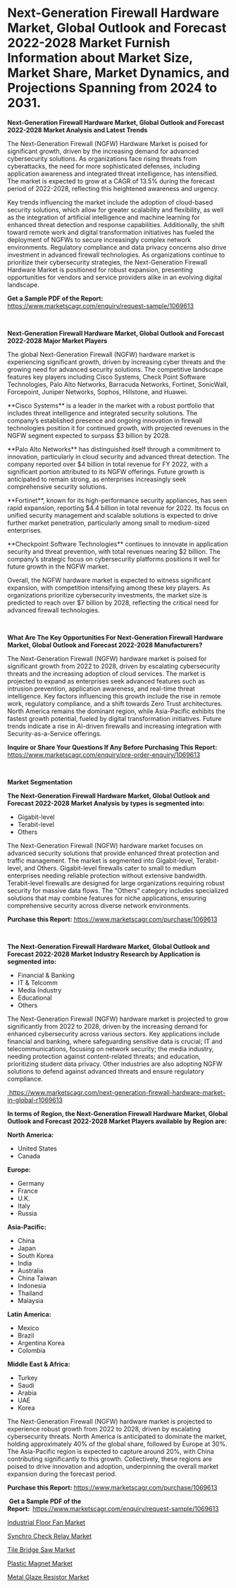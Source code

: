 <p><h1>Next-Generation Firewall Hardware Market, Global Outlook and Forecast 2022-2028 Market Furnish Information about Market Size, Market Share, Market Dynamics, and Projections Spanning from 2024 to 2031.</h1></p><p><strong>Next-Generation Firewall Hardware Market, Global Outlook and Forecast 2022-2028 Market Analysis and Latest Trends</strong></p>
<p><p>The Next-Generation Firewall (NGFW) Hardware Market is poised for significant growth, driven by the increasing demand for advanced cybersecurity solutions. As organizations face rising threats from cyberattacks, the need for more sophisticated defenses, including application awareness and integrated threat intelligence, has intensified. The market is expected to grow at a CAGR of 13.5% during the forecast period of 2022-2028, reflecting this heightened awareness and urgency.</p><p>Key trends influencing the market include the adoption of cloud-based security solutions, which allow for greater scalability and flexibility, as well as the integration of artificial intelligence and machine learning for enhanced threat detection and response capabilities. Additionally, the shift toward remote work and digital transformation initiatives has fueled the deployment of NGFWs to secure increasingly complex network environments. Regulatory compliance and data privacy concerns also drive investment in advanced firewall technologies. As organizations continue to prioritize their cybersecurity strategies, the Next-Generation Firewall Hardware Market is positioned for robust expansion, presenting opportunities for vendors and service providers alike in an evolving digital landscape.</p></p>
<p><strong>Get a Sample PDF of the Report:&nbsp;</strong> <a href="https://www.marketscagr.com/enquiry/request-sample/1069613">https://www.marketscagr.com/enquiry/request-sample/1069613</a></p>
<p>&nbsp;</p>
<p><strong>Next-Generation Firewall Hardware Market, Global Outlook and Forecast 2022-2028 Major Market Players</strong></p>
<p><p>The global Next-Generation Firewall (NGFW) hardware market is experiencing significant growth, driven by increasing cyber threats and the growing need for advanced security solutions. The competitive landscape features key players including Cisco Systems, Check Point Software Technologies, Palo Alto Networks, Barracuda Networks, Fortinet, SonicWall, Forcepoint, Juniper Networks, Sophos, Hillstone, and Huawei.</p><p>**Cisco Systems** is a leader in the market with a robust portfolio that includes threat intelligence and integrated security solutions. The company’s established presence and ongoing innovation in firewall technologies position it for continued growth, with projected revenues in the NGFW segment expected to surpass $3 billion by 2028.</p><p>**Palo Alto Networks** has distinguished itself through a commitment to innovation, particularly in cloud security and advanced threat detection. The company reported over $4 billion in total revenue for FY 2022, with a significant portion attributed to its NGFW offerings. Future growth is anticipated to remain strong, as enterprises increasingly seek comprehensive security solutions.</p><p>**Fortinet**, known for its high-performance security appliances, has seen rapid expansion, reporting $4.4 billion in total revenue for 2022. Its focus on unified security management and scalable solutions is expected to drive further market penetration, particularly among small to medium-sized enterprises.</p><p>**Checkpoint Software Technologies** continues to innovate in application security and threat prevention, with total revenues nearing $2 billion. The company’s strategic focus on cybersecurity platforms positions it well for future growth in the NGFW market.</p><p>Overall, the NGFW hardware market is expected to witness significant expansion, with competition intensifying among these key players. As organizations prioritize cybersecurity investments, the market size is predicted to reach over $7 billion by 2028, reflecting the critical need for advanced firewall technologies.</p></p>
<p>&nbsp;</p>
<p><strong>What Are The Key Opportunities For Next-Generation Firewall Hardware Market, Global Outlook and Forecast 2022-2028 Manufacturers?</strong></p>
<p><p>The Next-Generation Firewall (NGFW) hardware market is poised for significant growth from 2022 to 2028, driven by escalating cybersecurity threats and the increasing adoption of cloud services. The market is projected to expand as enterprises seek advanced features such as intrusion prevention, application awareness, and real-time threat intelligence. Key factors influencing this growth include the rise in remote work, regulatory compliance, and a shift towards Zero Trust architectures. North America remains the dominant region, while Asia-Pacific exhibits the fastest growth potential, fueled by digital transformation initiatives. Future trends indicate a rise in AI-driven firewalls and increasing integration with Security-as-a-Service offerings.</p></p>
<p><strong>Inquire or Share Your Questions If Any Before Purchasing This Report:</strong> <a href="https://www.marketscagr.com/enquiry/pre-order-enquiry/1069613">https://www.marketscagr.com/enquiry/pre-order-enquiry/1069613</a></p>
<p>&nbsp;</p>
<p><strong>Market Segmentation</strong></p>
<p><strong>The Next-Generation Firewall Hardware Market, Global Outlook and Forecast 2022-2028 Market Analysis by types is segmented into:</strong></p>
<p><ul><li>Gigabit-level</li><li>Terabit-level</li><li>Others</li></ul></p>
<p><p>The Next-Generation Firewall (NGFW) hardware market focuses on advanced security solutions that provide enhanced threat protection and traffic management. The market is segmented into Gigabit-level, Terabit-level, and Others. Gigabit-level firewalls cater to small to medium enterprises needing reliable protection without extensive bandwidth. Terabit-level firewalls are designed for large organizations requiring robust security for massive data flows. The "Others" category includes specialized solutions that may combine features for niche applications, ensuring comprehensive security across diverse network environments.</p></p>
<p><strong>Purchase this Report:&nbsp;</strong><a href="https://www.marketscagr.com/purchase/1069613">https://www.marketscagr.com/purchase/1069613</a></p>
<p>&nbsp;</p>
<p><strong>The Next-Generation Firewall Hardware Market, Global Outlook and Forecast 2022-2028 Market Industry Research by Application is segmented into:</strong></p>
<p><ul><li>Financial & Banking</li><li>IT & Telcomm</li><li>Media Industry</li><li>Educational</li><li>Others</li></ul></p>
<p><p>The Next-Generation Firewall (NGFW) hardware market is projected to grow significantly from 2022 to 2028, driven by the increasing demand for enhanced cybersecurity across various sectors. Key applications include financial and banking, where safeguarding sensitive data is crucial; IT and telecommunications, focusing on network security; the media industry, needing protection against content-related threats; and education, prioritizing student data privacy. Other industries are also adopting NGFW solutions to defend against advanced threats and ensure regulatory compliance.</p></p>
<p><a href="https://www.marketscagr.com/next-generation-firewall-hardware-market-in-global-r1069613">&nbsp;https://www.marketscagr.com/next-generation-firewall-hardware-market-in-global-r1069613</a></p>
<p><strong>In terms of Region, the Next-Generation Firewall Hardware Market, Global Outlook and Forecast 2022-2028 Market Players available by Region are:</strong></p>
<p>
    <p> <strong> North America: </strong>
        <ul>
            <li>United States</li>
            <li>Canada</li>
        </ul>
        </p> 
    <p> <strong> Europe: </strong>
        <ul>
            <li>Germany</li>
            <li>France</li>
            <li>U.K.</li>
            <li>Italy</li>
            <li>Russia</li>
        </ul>
        </p> 
    <p> <strong> Asia-Pacific: </strong>
        <ul>
            <li>China</li>
            <li>Japan</li>
            <li>South Korea</li>
            <li>India</li>
            <li>Australia</li>
            <li>China Taiwan</li>
            <li>Indonesia</li>
            <li>Thailand</li>
            <li>Malaysia</li>
        </ul>
        </p> 
    <p> <strong> Latin America: </strong>
        <ul>
            <li>Mexico</li>
            <li>Brazil</li>
            <li>Argentina Korea</li>
            <li>Colombia</li>
        </ul>
        </p> 
    <p> <strong> Middle East & Africa: </strong>
        <ul>
            <li>Turkey</li>
            <li>Saudi</li>
            <li>Arabia</li>
            <li>UAE</li>
            <li>Korea</li>
        </ul>
    </p>
    </p>
<p><p>The Next-Generation Firewall (NGFW) hardware market is projected to experience robust growth from 2022 to 2028, driven by escalating cybersecurity threats. North America is anticipated to dominate the market, holding approximately 40% of the global share, followed by Europe at 30%. The Asia-Pacific region is expected to capture around 20%, with China contributing significantly to this growth. Collectively, these regions are poised to drive innovation and adoption, underpinning the overall market expansion during the forecast period.</p></p>
<p><strong>Purchase this Report: </strong><a href="https://www.marketscagr.com/purchase/1069613">https://www.marketscagr.com/purchase/1069613</a></p>
<p>&nbsp;<strong>Get a Sample PDF of the Report:&nbsp;&nbsp;</strong><a href="https://www.marketscagr.com/enquiry/request-sample/1069613">https://www.marketscagr.com/enquiry/request-sample/1069613</a></p>
<p><strong></strong></p>
<p><p><a href="https://medium.com/@rania98r2024/the-industrial-floor-fan-market-insights-report-offers-an-in-depth-and-thorough-analysis-of-the-df8062bf5d7f">Industrial Floor Fan Market</a></p><p><a href="https://www.linkedin.com/pulse/synchro-check-relay-industry-analysis-report-its-market-size-mbwnc?trackingId=oCFXUKVxSI%2B4waMZOjwEPw%3D%3D">Synchro Check Relay Market</a></p><p><a href="https://medium.com/@rania98r2024/the-tile-bridge-saw-industry-analysis-report-offers-a-comprehensive-and-current-examination-of-f6ec3ab95ca3">Tile Bridge Saw Market</a></p><p><a href="https://issuu.com/reportprime-2/docs/plastic-magnet-market-size-2030.ppt_b59e08d21742cf">Plastic Magnet Market</a></p><p><a href="https://www.linkedin.com/pulse/metal-glaze-resistor-market2024-2031-industry-insights-investment-oxlic?trackingId=gf5%2BKIg5SByGCBgOdLdo1Q%3D%3D">Metal Glaze Resistor Market</a></p></p>